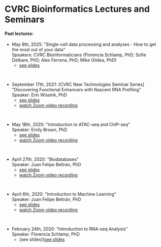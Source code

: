 # CVRC Bioinformatics Lectures and Seminars

#### Past lectures:
* May 8th, 2025: "Single-cell data processing and analyses - How to get the most out of your data"  
Speakers: CVRC Bioinformaticians (Florencia Schlamp, PhD; Sofie Delbare, PhD; Alex Ferrena, PhD; Mike Gildea, PhD)
   * [see slides](https://github.com/CVRC-Bioinformatics/CVRC_lectures_workshops_training/blob/master/Lectures%20and%20Seminars/6_Intro-to-scRNAseq-Analysis.pdf)
</br>

* September 17th, 2021: [CVRC New Technologies Seminar Series] "Discovering Functional Enhancers with Nascent RNA Profiling"  
Speaker: Erin Wissink, PhD
   * [see slides](https://github.com/CVRC-Bioinformatics/CVRC_lectures_workshops_training/blob/master/Lectures%20and%20Seminars/5_Nascent-RNA-Profiling.pdf)
   * [watch Zoom video recording](https://www.youtube.com/watch?v=8opIGhn9L4E&t=6s)
</br>

* May 18th, 2020: "Introduction to ATAC-seq and ChIP-seq"  
Speaker: Emily Brown, PhD
   * [see slides](https://github.com/CVRC-Bioinformatics/CVRC_lectures_workshops_training/blob/master/Lectures%20and%20Seminars/4_Intro-to-ChIPseq-%26-ATACseq.pdf)
   * [watch Zoom video recording](https://www.youtube.com/watch?v=LtZXZM1lfaY)
</br>

* April 27th, 2020: "Biodatabases"  
Speaker: Juan Felipe Beltrán, PhD
   * [see slides](https://github.com/CVRC-Bioinformatics/CVRC_lectures_workshops_training/blob/master/Lectures%20and%20Seminars/3_Biodatabases.pdf)
   * [watch Zoom video recording](https://www.youtube.com/watch?v=8Ki2qs_sTYU&t=20)
</br>

* April 6th, 2020: "Introduction to Machine Learning"  
Speaker: Juan Felipe Beltrán, PhD
   * [see slides](https://github.com/CVRC-Bioinformatics/CVRC_lectures_workshops_training/blob/master/Lectures%20and%20Seminars/2_Intro-to-Machine-Learning.pdf)
   * [watch Zoom video recording](https://www.youtube.com/watch?v=V-xCO8RRXGw&t=113s)  
</br>

* February 24th, 2020: "Introduction to RNA-seq Analysis"  
Speaker: Florencia Schlamp, PhD
   * [see slides]([see slides](https://github.com/CVRC-Bioinformatics/CVRC_lectures_workshops_training/blob/master/Lectures%20and%20Seminars/1_Intro-to-RNAseq-Analysis.pdf)  









